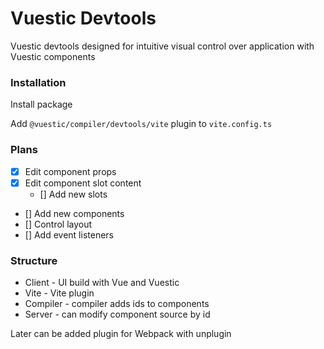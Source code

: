 # Vuestic Devtools

Vuestic devtools designed for intuitive visual control over application with Vuestic components

### Installation

Install package

Add `@vuestic/compiler/devtools/vite` plugin to `vite.config.ts`

### Plans

- [x] Edit component props
- [x] Edit component slot content
  - [] Add new slots
- [] Add new components
- [] Control layout
- [] Add event listeners

### Structure

- Client - UI build with Vue and Vuestic
- Vite - Vite plugin
 - Compiler - compiler adds ids to components
 - Server - can modify component source by id

Later can be added plugin for Webpack with unplugin
